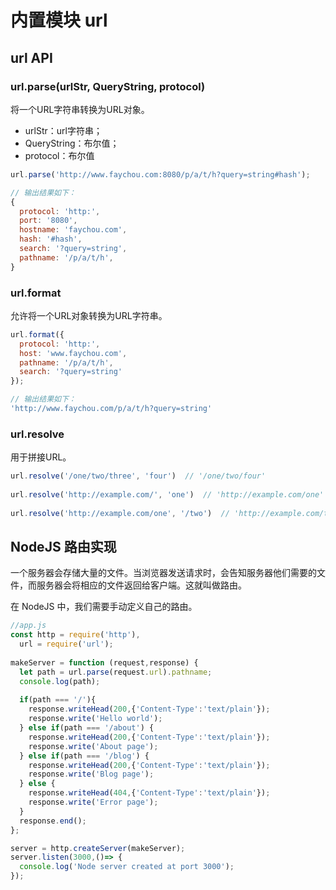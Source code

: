 # 内置模块 url
## url API
### url.parse(urlStr, QueryString, protocol)
将一个URL字符串转换为URL对象。

* urlStr：url字符串；
* QueryString：布尔值；
* protocol：布尔值

``` js
url.parse('http://www.faychou.com:8080/p/a/t/h?query=string#hash');

// 输出结果如下：
{ 
  protocol: 'http:',
  port: '8080',
  hostname: 'faychou.com',
  hash: '#hash',
  search: '?query=string',
  pathname: '/p/a/t/h',
}
```

### url.format
允许将一个URL对象转换为URL字符串。

``` js
url.format({
  protocol: 'http:',
  host: 'www.faychou.com',
  pathname: '/p/a/t/h',
  search: '?query=string'
});

// 输出结果如下：
'http://www.faychou.com/p/a/t/h?query=string'
```

### url.resolve
用于拼接URL。

``` js
url.resolve('/one/two/three', 'four')  // '/one/two/four'
	
url.resolve('http://example.com/', 'one')  // 'http://example.com/one'
	
url.resolve('http://example.com/one', '/two')  // 'http://example.com/two'
```

## NodeJS 路由实现
一个服务器会存储大量的文件。当浏览器发送请求时，会告知服务器他们需要的文件，而服务器会将相应的文件返回给客户端。这就叫做路由。

在 NodeJS 中，我们需要手动定义自己的路由。

``` js
//app.js
const http = require('http'),
  url = require('url');
 
makeServer = function (request,response) {
  let path = url.parse(request.url).pathname;
  console.log(path);
  
  if(path === '/'){
    response.writeHead(200,{'Content-Type':'text/plain'});
    response.write('Hello world');
  } else if(path === '/about') {
    response.writeHead(200,{'Content-Type':'text/plain'});
    response.write('About page');
  } else if(path === '/blog') {
    response.writeHead(200,{'Content-Type':'text/plain'});
    response.write('Blog page');
  } else {
    response.writeHead(404,{'Content-Type':'text/plain'});
    response.write('Error page');
  }
  response.end();
};

server = http.createServer(makeServer);
server.listen(3000,()=> {
  console.log('Node server created at port 3000');
});
```
